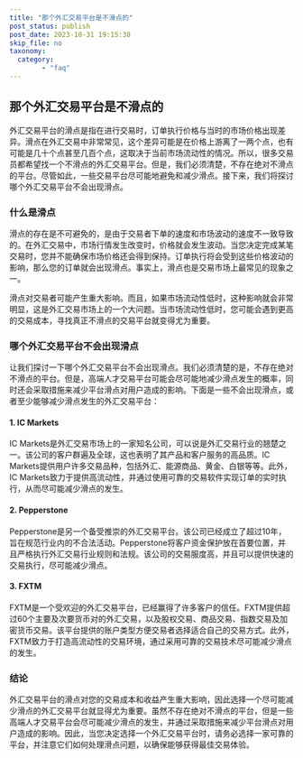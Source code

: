 ```yaml
---
title: "那个外汇交易平台是不滑点的"
post_status: publish
post_date: 2023-10-31 19:15:38
skip_file: no
taxonomy:
  category:
        - "faq"
---
```


## 那个外汇交易平台是不滑点的

外汇交易平台的滑点是指在进行交易时，订单执行价格与当时的市场价格出现差异。滑点在外汇交易中非常常见，这个差异可能是在价格上游离了一两个点，也有可能是几十个点甚至几百个点，这取决于当前市场流动性的情况。所以，很多交易员都希望找一个不滑点的外汇交易平台。但是，我们必须清楚，不存在绝对不滑点的平台。尽管如此，一些交易平台尽可能地避免和减少滑点。接下来，我们将探讨哪个外汇交易平台不会出现滑点。

### 什么是滑点

滑点的存在是不可避免的，是由于交易者下单的速度和市场波动的速度不一致导致的。在外汇交易中，市场行情发生改变时，价格就会发生波动。当您决定完成某笔交易时，您并不能确保市场价格还会得到保持。订单执行将会受到这些价格波动的影响，那么您的订单就会出现滑点。事实上，滑点也是交易市场上最常见的现象之一。

滑点对交易者可能产生重大影响。而且，如果市场流动性低时，这种影响就会非常明显，这是外汇交易市场上的一个大问题。当市场流动性低时，您可能会遇到更高的交易成本，寻找真正不滑点的交易平台就变得尤为重要。

### 哪个外汇交易平台不会出现滑点

让我们探讨一下哪个外汇交易平台不会出现滑点。我们必须清楚的是，不存在绝对不滑点的平台。但是，高端人才交易平台可能会尽可能地减少滑点发生的概率，同时还会采取措施来减少平台滑点对用户造成的影响。下面是一些不会出现滑点，或者至少能够减少滑点发生的外汇交易平台：

#### 1. IC Markets

IC Markets是外汇交易市场上的一家知名公司，可以说是外汇交易行业的翘楚之一。该公司的客户群遍及全球，这也表明了其产品和客户服务的高品质。IC Markets提供用户许多交易品种，包括外汇、能源商品、黄金、白银等等。此外，IC Markets致力于提供高流动性，并通过使用可靠的交易软件实现订单的实时执行，从而尽可能减少滑点的发生。

#### 2. Pepperstone

Pepperstone是另一个备受推崇的外汇交易平台。该公司已经成立了超过10年，旨在规范行业内的不合法活动。Pepperstone将客户资金保护放在首要位置，并且严格执行外汇交易行业规则和法规。该公司的交易服度高，并且可以提供快速的交易执行，尽可能减少滑点。

#### 3. FXTM

FXTM是一个受欢迎的外汇交易平台，已经赢得了许多客户的信任。FXTM提供超过60个主要及次要货币对的外汇交易，以及股权交易、商品交易、指数交易及加密货币交易。该平台提供的账户类型方便交易者选择适合自己的交易方式。此外，FXTM致力于打造高流动性的交易环境，通过采用可靠的交易技术尽可能减少滑点的发生。

### 结论

外汇交易平台的滑点对您的交易成本和收益产生重大影响，因此选择一个尽可能减少滑点的外汇交易平台就显得尤为重要。虽然不存在绝对不滑点的平台，但是一些高端人才交易平台会尽可能减少滑点的发生，并通过采取措施来减少平台滑点对用户造成的影响。因此，当您决定选择一个外汇交易平台时，请务必选择一家可靠的平台，并注意它们如何处理滑点问题，以确保能够获得最佳交易体验。
